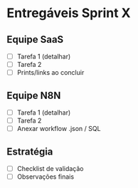 # Entregáveis Sprint X

## Equipe SaaS
- [ ] Tarefa 1 (detalhar)
- [ ] Tarefa 2
- [ ] Prints/links ao concluir

## Equipe N8N
- [ ] Tarefa 1 (detalhar)
- [ ] Tarefa 2
- [ ] Anexar workflow .json / SQL

## Estratégia
- [ ] Checklist de validação
- [ ] Observações finais
